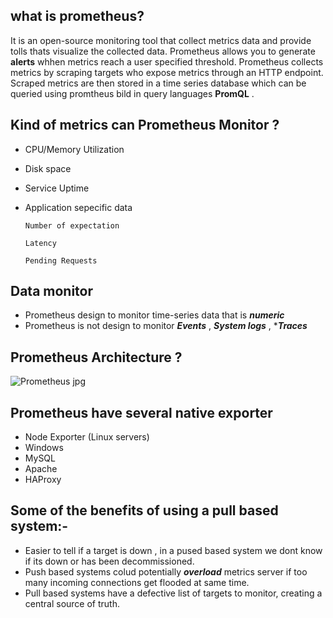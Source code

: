 ## what is prometheus?
It is an open-source monitoring tool that collect metrics data and provide tolls thats visualize the collected data. Prometheus allows you to generate **alerts** whhen metrics reach a user specified threshold.
Prometheus collects metrics by scraping targets who expose metrics through an HTTP endpoint. Scraped metrics are then stored in a time series database which can be queried using promtheus bild in query languages **PromQL** .

## Kind of metrics can Prometheus Monitor ?
- CPU/Memory Utilization
- Disk space
- Service Uptime
- Application sepecific data
  
      Number of expectation
  
      Latency
  
      Pending Requests

## Data monitor
- Prometheus design to monitor time-series data that is ***numeric***
- Prometheus is not design to monitor ***Events*** , ***System logs*** , ****Traces***

## Prometheus Architecture ?
![Prometheus jpg](https://github.com/SushantOps/AWS_Devops_Zero_to_Hero/assets/109059766/01c66126-2a8a-43f1-aadb-ad90794cc449)

## Prometheus have several native exporter
- Node Exporter (Linux servers)
- Windows
- MySQL
- Apache
- HAProxy

## Some of the benefits of using a pull based system:-
- Easier to tell if a target is down , in a pused based system we dont know if its down or has been decommissioned.
- Push based systems colud potentially ***overload*** metrics server if too many incoming connections get flooded at same time.
- Pull based systems have a defective list of targets to monitor, creating a central source of truth.
  














